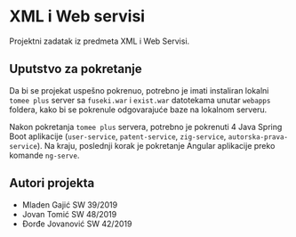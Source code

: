# XML i Web servisi

Projektni zadatak iz predmeta XML i Web Servisi.

## Uputstvo za pokretanje

Da bi se projekat uspešno pokrenuo, potrebno je imati instaliran lokalni `tomee plus` server sa `fuseki.war` i `exist.war` datotekama unutar `webapps` foldera, kako bi se pokrenule odgovarajuće baze na lokalnom serveru.

Nakon pokretanja `tomee plus` servera, potrebno je pokrenuti 4 Java Spring Boot aplikacije (`user-service`, `patent-service`, `zig-service`, `autorska-prava-service`). Na kraju, poslednji korak je pokretanje Angular aplikacije preko komande `ng-serve`.

## Autori projekta

- Mladen Gajić SW 39/2019
- Jovan Tomić SW 48/2019
- Đorđe Jovanović SW 42/2019
